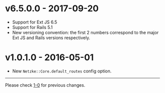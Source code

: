 # v6.5.0.0 - 2017-09-20

* Support for Ext JS 6.5
* Support for Rails 5.1
* New versioning convention: the first 2 numbers correspond to the major Ext JS and Rails versions respectively.

# v1.0.1.0 - 2016-05-01

* New `Netzke::Core.default_routes` config option.

---
Please check [1-0](https://github.com/netzke/netzke-core/blob/1-0/CHANGELOG.md) for previous changes.
